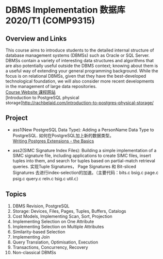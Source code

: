 # DBMS Implementation 数据库 2020/T1 (COMP9315)
## Overview and Links 
This course aims to introduce students to the detailed internal structure of database management systems (DBMSs) such as Oracle or SQL Server. DBMSs contain a variety of interesting data structures and algorithms that are also potentially useful outside the DBMS context; knowing about them is a useful way of extending your general programming background. While the focus is on relational DBMSs, given that they have the best-developed technological foundation, we will also consider more recent developments in the management of large data repositories.<br/>
[Course Website 课程网站](https://webcms3.cse.unsw.edu.au/COMP9315/20T1/outline)<br/>
[Introduction to PostgreSQL physical storage]<http://rachbelaid.com/introduction-to-postgres-physical-storage/><br/>


## Project
* ass1(New PostgreSQL Data Type): Adding a PersonName Data Type to PostgreSQL. 如何在PostgreSQL加上新的数据类型。<br/>
[Writing Postgres Extensions - the Basics](http://big-elephants.com/2015-10/writing-postgres-extensions-part-i/)<br/>

* ass2(SIMC Signature Index Files): Building a simple implementation of a SIMC signature file, including applications to create SIMC files, insert tuples into them, and search for tuples based on partial-match retrieval queries. 实现Tuple Signatures， Page Signatures 和 Bit-sliced Signatures 去进行index-selection的加速。（主要代码：bits.c bsig.c page.c psig.c query.c reln.c tsig.c util.c）


## Topics
1. DBMS Revision, PostgreSQL
2. Storage: Devices, Files, Pages, Tuples, Buffers, Catalogs
3. Cost Models, Implementing Scan, Sort, Projection
4. Implementing Selection on One Attribute
5. Implementing Selection on Multiple Attributes
6. Similarity-based Selection
7. Implementing Join
8. Query Translation, Optimisation, Execution
9. Transactions, Concurrency, Recovery
10. Non-classical DBMSs

